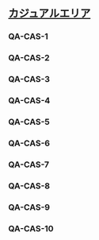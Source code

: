 ## [カジュアルエリア](80603)

### QA-CAS-1

### QA-CAS-2

### QA-CAS-3

### QA-CAS-4

### QA-CAS-5

### QA-CAS-6

### QA-CAS-7

### QA-CAS-8

### QA-CAS-9

### QA-CAS-10
